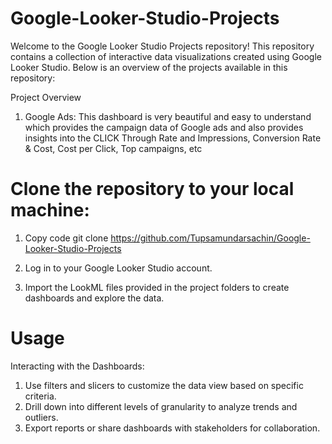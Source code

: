 # Google-Looker-Studio-Projects

Welcome to the Google Looker Studio Projects repository! This repository contains a collection of interactive data visualizations created using Google Looker Studio. Below is an overview of the projects available in this repository:

Project Overview
1) Google Ads:
             This dashboard is very beautiful and easy to understand which provides the campaign data of Google ads and also provides insights into the CLICK Through Rate and Impressions, Conversion Rate & 
             Cost, Cost per Click, Top  campaigns, etc 

# Clone the repository to your local machine:

1) Copy code
git clone https://github.com/Tupsamundarsachin/Google-Looker-Studio-Projects


2) Log in to your Google Looker Studio account.

3) Import the LookML files provided in the project folders to create dashboards and explore the data.

# Usage
Interacting with the Dashboards:
1) Use filters and slicers to customize the data view based on specific criteria.
2) Drill down into different levels of granularity to analyze trends and outliers.
3) Export reports or share dashboards with stakeholders for collaboration.
